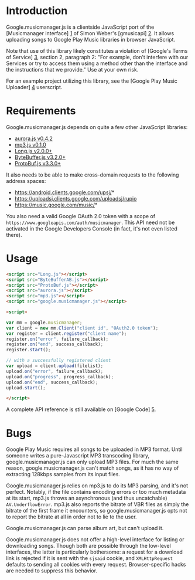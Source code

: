 # Introduction

Google.musicmanager.js is a clientside JavaScript port of the
[Musicmanager interface] [1] of Simon Weber's [gmusicapi] [2].
It allows uploading songs to Google Play Music libraries in browser
JavaScript.

Note that use of this library likely constitutes a violation of
[Google's Terms of Service] [3], section 2, paragraph 2: "For example,
don't interfere with our Services or try to access them using a method
other than the interface and the instructions that we provide."
Use at your own risk.

For an example project utilizing this library, see the [Google Play
Music Uploader] [4] userscript.

# Requirements

Google.musicmanager.js depends on quite a few other JavaScript
libraries:

 - [aurora.js v0.4.2](https://github.com/audiocogs/aurora.js/releases/v0.4.2)
 - [mp3.js v0.1.0](https://github.com/audiocogs/mp3.js/releases/v0.1.0)
 - [Long.js v2.0.0+](https://github.com/dcodeIO/Long.js/releases/2.0.0)
 - [ByteBuffer.js v3.2.0+](https://github.com/dcodeIO/ByteBuffer.js/releases/3.2.0)
 - [ProtoBuf.js v3.3.0+](https://github.com/dcodeIO/ProtoBuf.js/releases/3.3.0)

It also needs to be able to make cross-domain requests to the following
address spaces:

 - https://android.clients.google.com/upsj/*
 - https://uploadsj.clients.google.com/uploadsj/rupio
 - https://music.google.com/music/*

You also need a valid Google OAuth 2.0 token with a scope of
`https://www.googleapis.com/auth/musicmanager`.  This API need not be
activated in the Google Developers Console (in fact, it's not even
listed there).

# Usage

```html
<script src="Long.js"></script>
<script src="ByteBufferAB.js"></script>
<script src="ProtoBuf.js"></script>
<script src="aurora.js"></script>
<script src="mp3.js"></script>
<script src="google.musicmanager.js"></script>

<script>

var mm = google.musicmanager;
var client = new mm.Client("client id", "OAuth2.0 token");
var register = client.register("client name");
register.on("error", failure_callback);
register.on("end", success_callback);
register.start();

// with a successfully registered client
var upload = client.upload(filelist);
upload.on("error", failure_callback);
upload.on("progress", progress_callback);
upload.on("end", success_callback);
upload.start();

</script>
```

A complete API reference is still available on [Google Code] [5].

# Bugs

Google Play Music requires all songs to be uploaded in MP3 format.
Until someone writes a pure-Javascript MP3 transcoding library,
google.musicmanager.js can only upload MP3 files.  For much the
same reason, google.musicmanager.js can't match songs, as it has no
way of extracting 128kbps samples from its input files.

Google.musicmanager.js relies on mp3.js to do its MP3 parsing,
and it's not perfect.  Notably, if the file contains encoding errors
or too much metadata at its start, mp3.js throws an asynchronous
(and thus uncatchable) `AV.UnderflowError`. mp3.js also reports the
bitrate of VBR files as simply the bitrate of the first frame it
encounters, so google.musicmanager.js opts not to report the
bitrate at all in order not to lie to the user.

Google.musicmanager.js can parse album art, but can't upload it.

Google.musicmanager.js does not offer a high-level interface for
listing or downloading songs.  Though both are possible through the
low-level interfaces, the latter is particularly bothersome: a
request for a download link is rejected if it is sent with the
`sjsaid` cookie, and `XMLHttpRequest` defaults to sending all cookies
with every request.  Browser-specific hacks are needed to suppress
this behavior.

[1]: https://unofficial-google-music-api.readthedocs.org/en/latest/reference/musicmanager.html
[2]: https://github.com/simon-weber/gmusicapi
[3]: https://www.google.com/intl/en/policies/terms/
[4]: https://code.google.com/p/google-musicmanager-user-js/
[5]: https://code.google.com/p/google-musicmanager-js/wiki/INTRO
